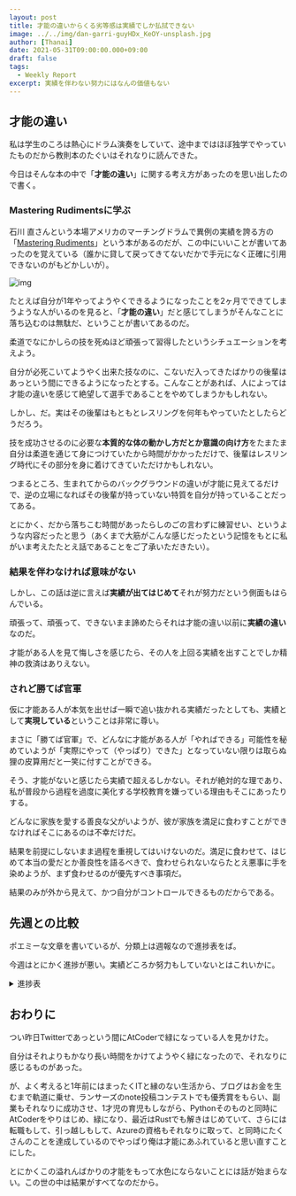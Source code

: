 ```yaml
---
layout: post
title: 才能の違いからくる劣等感は実績でしか払拭できない
image: ../../img/dan-garri-guyHDx_KeOY-unsplash.jpg
author: [Thanai]
date: 2021-05-31T09:00:00.000+09:00
draft: false
tags:
  - Weekly Report
excerpt: 実績を伴わない努力にはなんの価値もない
---
```


## 才能の違い

私は学生のころは熱心にドラム演奏をしていて、途中まではほぼ独学でやっていたものだから教則本のたぐいはそれなりに読んできた。

今日はそんな本の中で「**才能の違い**」に関する考え方があったのを思い出したので書く。

### Mastering Rudimentsに学ぶ

石川 直さんという本場アメリカのマーチングドラムで異例の実績を誇る方の「[Mastering Rudiments](https://amzn.to/2R4ixzK)」という本があるのだが、この中にいいことが書いてあったのを覚えている（誰かに貸して戻ってきてないだかで手元になく正確に引用できないのがもどかしいが）。

![img](//ws-fe.amazon-adsystem.com/widgets/q?_encoding=UTF8&ASIN=4636808894&Format=_SL250_&ID=AsinImage&MarketPlace=JP&ServiceVersion=20070822&WS=1&tag=dev00d-22&language=ja_JP)

たとえば自分が1年やってようやくできるようになったことを2ヶ月でできてしまうような人がいるのを見ると、「**才能の違い**」だと感じてしまうがそんなことに落ち込むのは無駄だ、ということが書いてあるのだ。

柔道でなにかしらの技を死ぬほど頑張って習得したというシチュエーションを考えよう。

自分が必死こいてようやく出来た技なのに、こないだ入ってきたばかりの後輩はあっという間にできるようになったとする。こんなことがあれば、人によっては才能の違いを感じて絶望して選手であることをやめてしまうかもしれない。

しかし、だ。実はその後輩はもともとレスリングを何年もやっていたとしたらどうだろう。

技を成功させるのに必要な**本質的な体の動かし方だとか意識の向け方**をたまたま自分は柔道を通じて身につけていたから時間がかかっただけで、後輩はレスリング時代にその部分を身に着けてきていただけかもしれない。

つまるところ、生まれてからのバックグラウンドの違いが才能に見えてるだけで、逆の立場になればその後輩が持っていない特質を自分が持っていることだってある。

とにかく、だから落ちこむ時間があったらしのごの言わずに練習せい、というような内容だったと思う（あくまで大筋がこんな感じだったという記憶をもとに私がいま考えたたとえ話であることをご了承いただきたい）。

### 結果を伴わなければ意味がない

しかし、この話は逆に言えば**実績が出てはじめて**それが努力だという側面もはらんでいる。

頑張って、頑張って、できないまま諦めたらそれは才能の違い以前に**実績の違い**なのだ。

才能がある人を見て悔しさを感じたら、その人を上回る実績を出すことでしか精神の救済はありえない。

### されど勝てば官軍

仮に才能ある人が本気を出せば一瞬で追い抜かれる実績だったとしても、実績として**実現している**ということは非常に尊い。

まさに「勝てば官軍」で、どんなに才能がある人が「やればできる」可能性を秘めていようが「実際にやって（やっぱり）できた」となっていない限りは取らぬ狸の皮算用だと一笑に付すことができる。

そう、才能がないと感じたら実績で超えるしかない。それが絶対的な理であり、私が普段から過程を過度に美化する学校教育を嫌っている理由もそこにあったりする。

どんなに家族を愛する善良な父がいようが、彼が家族を満足に食わすことができなければそこにあるのは不幸だけだ。

結果を前提にしないまま過程を重視してはいけないのだ。満足に食わせて、はじめて本当の愛だとか善良性を語るべきで、食わせられないならたとえ悪事に手を染めようが、まず食わせるのが優先すべき事項だ。

結果のみが外から見えて、かつ自分がコントロールできるものだからである。

## 先週との比較

ポエミーな文章を書いているが、分類上は週報なので進捗表をば。

今週はとにかく進捗が悪い。実績どころか努力もしていないとはこれいかに。

[jp]: https://dev.thanaism.com/2021/05/jmespath-knocks/

<details><summary>進捗表</summary></div>

前回からの変更部分は太字。個人的な優先度高い順にソートした表。
終わったものは消している。

| what                 | asis                       | tobe/comment                 |
| :------------------- | :------------------------- | :--------------------------- |
| 家族サービス         | **妻の誕生日おおむね成功** | 妻と運用でカバー             |
| **競プロ精進**       | **累計700問くらい解いた**  | **まず茶diffまで埋めたい**   |
| すごいHaskell        | おおむね読了               | 関数型完全に理解する         |
| Haskell              | 次は手を動かす             | 典型90問をHaskellで          |
| 圏論                 | [これ][圏論]を読んだ       | 圏論そこそこ理解する         |
| Rust                 | Haskell効果実感中          | 関数型らしく書けるようになる |
| 競プロレート向上     | **今週は参加できず**       | 水色                         |
| 典型90問             | 星5を解き始めた            | 問題追加時に追記＆星5もやる  |
| 社内活動             | spring-webflux実践中       | 頂点に君臨する               |
| ブログ機能UP         | CSS調整ほか                | これも記事にしたい           |
| 収益記事             | 乾燥機で書きたい           | 3000pv/月くらい必要？        |
| 競プロ精選100問      | #14で停滞                  | 1日1問くらいは解きたい       |
| 数学ガール           | 確率編を読み始めた         | 面白いのでいろいろ読みたい   |
| オライリーRust本     | ほんの少し読んだ           | 読む                         |
| 関数型JavaScript     | 半分以上読んだ             | Haskell本を先に              |
| Raku(Perl)           | こたつがめさん配信で興味   | 詳説 正規表現にも絡む        |
| LINUC                | 少しやりたい気分に         | 上半期には取得               |
| けんちょん本の復習   | グラフのあたり弱い         | すべてソラで書ける状態       |
| ネットワークの本     | 積読の本が良書だと紹介あり | 読破し内容理解する           |
| MCP資格              | 無料券がそろそろ期限       | できればコンプリートしたい   |
| K8s完全ガイド        | 必要になり少し読んだ       | K8s完全に理解する            |
| Octave               | こたつがめさん配信で興味   | 冷静になると優先度は低い     |
| しくみがわかるK8s    | **そこそこ読んだ**         | K8s完全に理解する            |
| 実践コンテナ入門     | 中盤で停滞                 | Docker完全に理解する         |
| CKA/CKAD             | 何もやっていない           | 上半期には取得               |
| マネジメントの会得   | なにもやっていない         | 組織運営で優秀層に入る       |
| PowerShell完全ガイド | 序盤で停滞                 | PS完全に理解する             |
| アプリ個人制作       | 知識ばかりで成果物がない   | できるだけ早く試作を作成する |
| ブログ               | アクセス数は少ない         | 独自ドメインで10,000PV/M     |
| 収入源としてのブログ | わりと戻ってきた           | 月に10万円の大台を突破したい |
| TwitterフォロワーUP  | 600人ちょい                | 1000人突破                   |

[圏論]: https://bitterharvest.hatenablog.com/archive/category/%E3%83%97%E3%83%AD%E3%82%B0%E3%83%A9%E3%83%9E%E3%83%BC%E3%81%AE%E3%81%9F%E3%82%81%E3%81%AE%E5%9C%8F%E8%AB%96%20%28%E5%88%9D%E7%B4%9A%E7%B7%A8%EF%BC%9A%E5%9C%8F%E8%AB%96%E3%81%A8Haskell%29

</div></details>

## おわりに

つい昨日Twitterであっという間にAtCoderで緑になっている人を見かけた。

自分はそれよりもかなり長い時間をかけてようやく緑になったので、それなりに感じるものがあった。

が、よく考えると1年前にはまったくITと縁のない生活から、ブログはお金を生むまで軌道に乗せ、ランサーズのnote投稿コンテストでも優秀賞をもらい、副業もそれなりに成功させ、1才児の育児もしながら、Pythonそのものと同時にAtCoderをやりはじめ、緑になり、最近はRustでも解きはじめていて、さらには転職もして、引っ越しもして、Azureの資格もそれなりに取って、と同時にたくさんのことを達成しているのでやっぱり俺は才能にあふれていると思い直すことにした。

とにかくこの溢れんばかりの才能をもって水色にならないことには話が始まらない。この世の中は結果がすべてなのだから。
